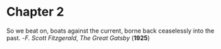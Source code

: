 # Chapter 2

So we beat on, boats against the current, borne back ceaselessly into the past. -*F. Scott Fitzgerald*, _The Great Gatsby_ (**1925**)
